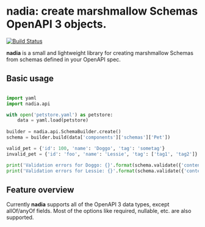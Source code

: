 # nadia: create marshmallow Schemas OpenAPI 3 objects.

[![Build Status](https://travis-ci.org/aubergine-developers/nadia.svg?branch=master)](https://travis-ci.org/aubergine-developers/nadia)

**nadia** is a small and lightweight library for creating marshmallow Schemas from schemas defined in your OpenAPI spec.

## Basic usage

```python

import yaml
import nadia.api

with open('petstore.yaml') as petstore:        
    data = yaml.load(petstore)
    
builder = nadia.api.SchemaBuilder.create()
schema = builder.build(data['components']['schemas']['Pet'])

valid_pet = {'id': 100, 'name': 'Doggo', 'tag': 'sometag'}
invalid_pet = {'id': 'foo', 'name': 'Lessie', 'tag': ['tag1', 'tag2']}

print('Validation errors for Doggo: {}'.format(schema.validate({'content': valid_pet})))
print('Validation errors for Lessie: {}'.format(schema.validate({'content': invalid_pet})))
```

## Feature overview
Currently **nadia** supports all of the OpenAPI 3 data types, except allOf/anyOf fields. Most of the options like required, nullable, etc. are also supported.